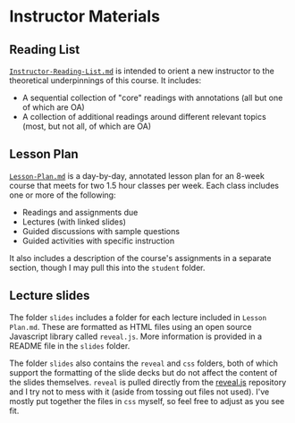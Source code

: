 # Instructor Materials

## Reading List

[`Instructor-Reading-List.md`](https://github.com/helloitsclayton/data-literacy/blob/main/instructor/Instructor-Reading-List.md) is intended to orient a new instructor to the theoretical underpinnings of this course. It includes:
- A sequential collection of "core" readings with annotations (all but one of which are OA)
- A collection of additional readings around different relevant topics (most, but not all, of which are OA)

## Lesson Plan

[`Lesson-Plan.md`](https://github.com/helloitsclayton/data-literacy/blob/main/instructor/Lesson-Plan.md) is a day-by-day, annotated lesson plan for an 8-week course that meets for two 1.5 hour classes per week. Each class includes one or more of the following:
- Readings and assignments due
- Lectures (with linked slides)
- Guided discussions with sample questions
- Guided activities with specific instruction

It also includes a description of the course's assignments in a separate section, though I may pull this into the `student` folder.

## Lecture slides

The folder `slides` includes a folder for each lecture included in `Lesson Plan.md`. These are formatted as HTML files using an open source Javascript library called `reveal.js`. More information is provided in a README file in the `slides` folder.

The folder `slides` also contains the `reveal` and `css` folders, both of which support the formatting of the slide decks but do not affect the content of the slides themselves. `reveal` is pulled directly from the [reveal.js](https://github.com/hakimel/reveal.js) repository and I try not to mess with it (aside from tossing out files not used). I've mostly put together the files in `css` myself, so feel free to adjust as you see fit.